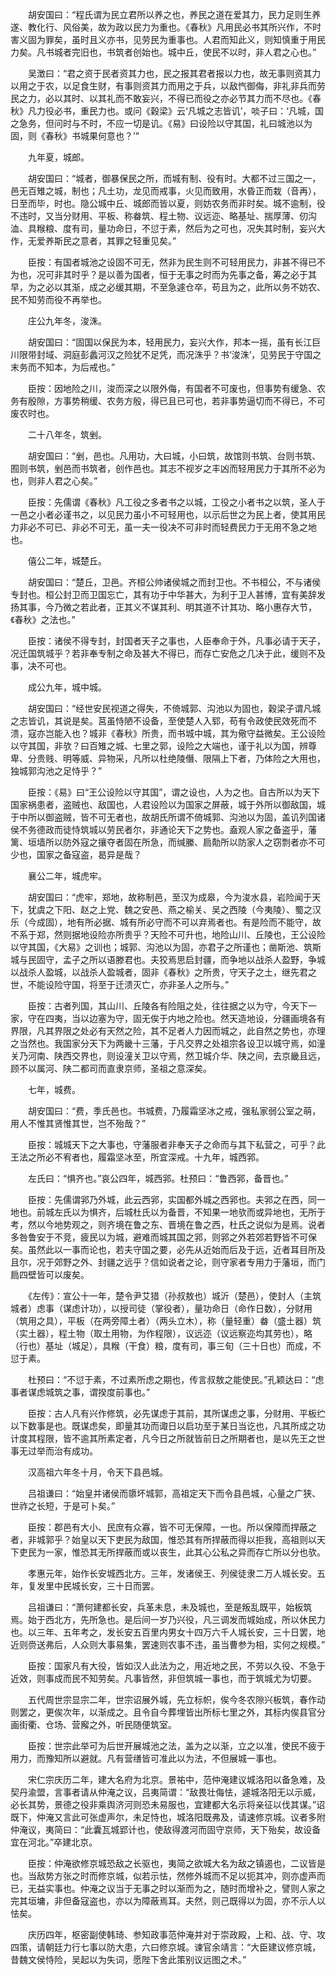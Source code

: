 <!-- { "loadSidebar": true } -->
　　胡安国曰：“程氏谓为民立君所以养之也，养民之道在爱其力，民力足则生养遂、教化行、风俗美，故为政以民力为重也。《春秋》凡用民必书其所兴作，不时害义固为罪矣，虽时且义亦书，见劳民为重事也。人君而知此义，则知慎重于用民力矣。凡书城者完旧也，书筑者创始也。城中丘，使民不以时，非人君之心也。”

　　吴澂曰：“君之资于民者资其力也，民之报其君者报以力也，故无事则资其力以用之于农，以足食生财，有事则资其力而用之于兵，以敌忾御侮，非礼非兵而劳民之力，必以其时、以其礼而不敢妄兴，不得已而役之亦必节其力而不尽也。《春秋》凡力役必书，重民力也。或问《穀梁》云‘凡城之志皆讥’，啖子曰：‘凡城，国之急务，但问时与不时，不应一切是讥。《易》曰设险以守其国，礼曰城池以为固，则《春秋》书城果何意也？’”

　　九年夏，城郎。

　　胡安国曰：“城者，御暴保民之所，而城有制、役有时。大都不过三国之一，邑无百雉之城，制也；凡土功，龙见而戒事，火见而致用，水昏正而栽（音再），日至而毕，时也。隐公城中丘、城郎而皆以夏，则妨农务而非时矣。城不逾制，役不违时，又当分财用、平板、称畚筑、程土物、议远迩、略基址、揣厚薄、仞沟洫、具糇粮、度有司，量功命日，不愆于素，然后为之可也，况失其时制，妄兴大作，无爱养斯民之意者，其罪之轻重见矣。”

　　臣按：有国者城池之设固不可无，然非为民生则不可轻用民力，非甚不得已不为也，况可非其时乎？是以善为国者，恒于无事之时而为先事之备，筹之必于其早，为之必以其渐，成之必缓其期，不至急遽仓卒，苟且为之，此所以务不妨农、民不知劳而役不再举也。

　　庄公九年冬，浚洙。

　　胡安国曰：“固国以保民为本，轻用民力，妄兴大作，邦本一摇，虽有长江巨川限带封域、洞庭彭蠡河汉之险犹不足凭，而况洙乎？书‘浚洙’，见劳民于守国之末务而不知本，为后戒也。”

　　臣按：因地险之川，浚而深之以限外侮，有国者不可废也，但事势有缓急、农务有殷隙，方事势稍缓、农务方殷，得已且已可也，若非事势逼切而不得已，不可废农时也。

　　二十八年冬，筑剉。

　　胡安国曰：“剉，邑也。凡用功，大曰城，小曰筑，故馆则书筑、台则书筑、囿则书筑，剉邑而书筑者，创作邑也。其志不视岁之丰凶而轻用民力于其所不必为也，则非人君之心矣。”

　　臣按：先儒谓《春秋》凡工役之多者书之以城，工役之小者书之以筑，圣人于一邑之小者必谨书之，以见民力虽小不可轻用也，以示后世之为民上者，使其用民力非必不可已、非必不可无，虽一夫一役决不可非时而轻费民力于无用不急之地也。

　　僖公二年，城楚丘。

　　胡安国曰：“楚丘，卫邑。齐桓公帅诸侯城之而封卫也。不书桓公，不与诸侯专封也。桓公封卫而卫国忘亡，其有功于中华甚大，为利于卫人甚博，宜有美辞发扬其事，今乃微之若此者，正其义不谋其利、明其道不计其功、略小惠存大节，《春秋》之法也。”

　　臣按：诸侯不得专封，封国者天子之事也，人臣奉命于外，凡事必请于天子，况迁国筑城乎？若非奉专制之命及甚大不得已，而存亡安危之几决于此，缓则不及事，决不可也。

　　成公九年，城中城。

　　胡安国曰：“经世安民视道之得失，不倚城郭、沟池以为固也，穀梁子谓凡城之志皆讥，其说是矣。莒虽恃陋不设备，至使楚人入郓，苟有令政使民效死而不溃，寇亦岂能入也？城非《春秋》所贵，而书城中城，其为儆守益微矣。王公设险以守其国，非欤？曰百雉之城、七里之郭，设险之大端也，谨于礼以为国，辨尊卑、分贵贱、明等威、异物采，凡所以杜绝陵僭、限隔上下者，乃体险之大用也，独城郭沟池之足恃乎？”

　　臣按：《易》曰“王公设险以守其国”，谓之设也，人为之也。自古所以为天下国家祸患者，盗贼也、敌国也，人君设险以为国家之屏蔽，城于外所以御敌国，城于中所以御盗贼，皆不可无者也，故胡氏所谓不倚城郭、沟池以为固，盖讥列国诸侯不务德政而徒恃筑城以劳民者尔，非通论天下之势也。盍观人家之备盗乎，藩篱、垣墙所以防外寇之攘夺者固在所急，而缄縢、扃勣所以防家人之窃剽者亦不可少也，国家之备寇盗，曷异是哉？

　　襄公二年，城虎牢。

　　胡安国曰：“虎牢，郑地，故称制邑，至汉为成皋，今为浚水县，岩险闻于天下，犹虞之下阳、赵之上党、魏之安邑、燕之榆关、吴之西陵（今夷陵）、蜀之汉乐（今成固），地有所必据、城有所必守而不可以弃焉者也。有是险而不能守，故不系于郑，然则据地设险亦所贵乎？天险不可升也，地险山川、丘陵也，王公设险以守其国，《大易》之训也；城郭、沟池以为固，亦君子之所谨也；凿斯池、筑斯城与民固守，孟子之所以语滕君也。夫狡焉思启封疆，而争地以战杀人盈野，争城以战杀人盈城，以战杀人盈城者，固非《春秋》之所贵，守天子之土，继先君之世，不能设险守国，将至于迁溃灭亡，亦非圣人之所与。”

　　臣按：古者列国，其山川、丘陵各有险阻之处，往往据之以为守，今天下一家，守在四夷，当以边塞为守，固无俟于内地之险也。然天造地设，分疆画境各有界限，凡其界限之处必有天然之险，其不足者人力因而城之，此自然之势也，亦理之当然也。我国家分天下为两畿十三藩，于凡交界之处祖宗各设卫以城守焉，如潼关乃河南、陕西交界也，则设潼关卫以守焉，然卫城介华、陕之间，去京畿且远，顾不以属河、陕二都司而直隶京师，圣祖之意深矣。

　　七年，城费。

　　胡安国曰：“费，季氏邑也。书城费，乃履霜坚冰之戒，强私家弱公室之萌，用人不惟其贤惟其世，岂不殆哉？”

　　臣按：城城天下之大事也，守藩服者非奉天子之命而与其下私营之，可乎？此王法之所必不宥者也，履霜坚冰至，所宜深戒。十九年，城西郛。

　　左氏曰：“惧齐也。”哀公四年，城西郛。杜预曰：“鲁西郛，备晋也。”

　　臣按：先儒谓郛乃外城，此云西郛，实国都外城之西郛也。夫郛之在西，同一地也。前城左氏以为惧齐，后城杜氏以为备晋，不知果一地欤而或异地也，无所于考，然以今地势观之，则齐境在鲁之东、晋境在鲁之西，杜氏之说似为是焉。说者多咎鲁安于不竞，疲民以为城，避难而城其国之郛，则郛之外若郊若野皆不可保矣。虽然此以一事而论也，若夫守国之要，必先从近始而后及于远，近者耳目所及且尔，况于郊野之外、封疆之远乎？信如说者之论，则守家者专用力于藩垣，而门扃四壁皆可以废矣。

　　《左传》：宣公十一年，楚令尹艾猎（孙叔敖也）城沂（楚邑），使封人（主筑城者）虑事（谋虑计功），以授司徒（掌役者），量功命日（命作日数），分财用（筑用之具），平板（在两旁障土者）（两头立木），称（量轻重）畚（盛土器）筑（实土器），程土物（取土用物，为作程限），议远迩（议远察迩均其劳也），略（行也）基址（城足），具糇（干食）粮，度有司，事三旬（三十日也）而成，不愆于素。

　　杜预曰：“不愆于素，不过素所虑之期也，传言叔敖之能使民。”孔颖达曰：“虑事者谋虑城筑之事，谓揆度前事也。”

　　臣按：古人凡有兴作修筑，必先谋虑于其前，其所谋虑之事，分财用、平板纻以下数事是也。既谋虑矣，即量其功而诹日以启功至于某日当讫也，凡其所成之功计度其程限，皆不逾其所素定者，凡今日之所就皆前日之所期者也，是以先王之世事无过举而治有成功。

　　汉高祖六年冬十月，令天下县邑城。

　　吕祖谦曰：“始皇并诸侯而隳坏城郭，高祖定天下而令县邑城，心量之广狭、世祚之长短，于是可卜矣。”

　　臣按：郡邑有大小、民庶有众寡，皆不可无保障，一也。所以保障而捍蔽之者，非城郭乎？始皇以天下吏民为敌国，惟恐其有所捍蔽而得以拒我，高祖则以天下吏民为一家，惟恐其无所捍蔽而或以丧生，此其心公私之异而存亡所以分也欤。

　　孝惠元年，始作长安城西北方。三年，发诸侯王、列侯徒隶二万人城长安。五年，复发里中民城长安，三十日而罢。

　　吕祖谦曰：“萧何建都长安，兵革未息，未及城也，至是叛乱既平，始板筑焉。始于西北方，先所急也。是后间一岁乃兴役，凡三调发而城始成，所以休民力也。以三年、五年考之，发长安五百里内男女十四万六千人城长安，三十日罢，地近则赍送弗后，人众则大事易集，罢速则农事不违，虽当曹参为相，实何之规模。”

　　臣按：国家凡有大役，皆如汉人此法为之，用近地之民，不劳以久役、不急于近效，则事成而民不知劳矣。凡事皆然，非但筑城一事也，而于筑城尤为切要。

　　五代周世宗显宗二年，世宗诏展外城，先立标帜，俟今冬农隙兴板筑，春作动则罢之，更俟次年，以渐成之。且令自今葬埋皆出所标七里之外，其标内俟县官分画街衢、仓场、营廨之外，听民随便筑室。

　　臣按：世宗此举可为后世开展城池之法，盖为之以渐，立之以准，使民不疲于用力，而豫知所以避就。凡有营缮皆可准此以为法，不但展城一事也。

　　宋仁宗庆历二年，建大名府为北京。景祐中，范仲淹建议城洛阳以备急难，及契丹渝盟，言事者请从仲淹之议，吕夷简谓：“敌畏壮侮怯，遽城洛阳无以示威，必长其势，景德之役非乘舆济河则恐未易服也，宜建都大名示将亲征以伐其谋。”诏既下，仲淹又言此可张虚声尔，未足恃也，城洛阳既弗及，请速修京城。议者多附仲淹议，夷简曰：“此囊瓦城郢计也，使敌得渡河而固守京师，天下殆矣，故设备宜在河北。”卒建北京。

　　臣按：仲淹欲修京城恐敌之长驱也，夷简之欲城大名为敌之镇遏也，二议皆是也。当敌势方张之时而修京城，似若示怯，然修外城而不足以扼其冲，则亦虚声而已，无益实事也。仲淹之议当于无事之时以渐而为之，随时而增补之，譬则人家之完其垣墉，非但备寇盗也，亦以为障蔽焉耳。夫然，则己既得以为固，亦不示人以怯矣。

　　庆历四年，枢密副使韩琦、参知政事范仲淹并对于崇政殿，上和、战、守、攻四策，请朝廷力行七事以防大患，六曰修京城。谏官余靖言：“大臣建议修京城，昔魏文侯恃险，吴起以为失词，愿陛下舍此策别议远图之术。”

